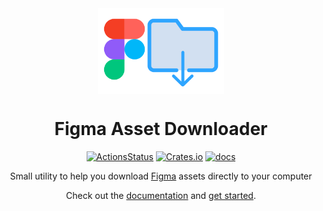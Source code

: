 
<div align="center"><a href="https://robertohuertasm.github.io/figma-asset-downloader"><img align="center" src="./docs/img/logo.svg" width="40%" /></a></div>
<h1 align="center">Figma Asset Downloader</h1>

<div align="center">

[![ActionsStatus](https://github.com/robertohuertasm/figma-asset-downloader/workflows/Build/badge.svg)](https://github.com/robertohuertasm/figma-asset-downloader/actions) [![Crates.io](https://img.shields.io/crates/v/figma-asset-downloader.svg)](https://crates.io/crates/figma-asset-downloader) [![docs](https://img.shields.io/badge/docs-documentation-blue)](https://robertohuertasm.github.io/figma-asset-downloader)

Small utility to help you download [Figma](https://www.figma.com/) assets directly to your computer

Check out the [documentation](https://robertohuertasm.github.io/figma-asset-downloader) and [get started](https://robertohuertasm.github.io/figma-asset-downloader).

</div>
